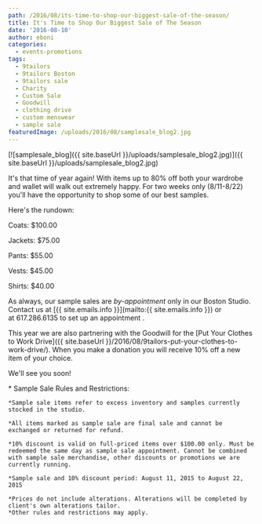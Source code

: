 ```yaml
---
path: /2016/08/its-time-to-shop-our-biggest-sale-of-the-season/
title: It's Time to Shop Our Biggest Sale of The Season
date: '2016-08-10'
author: eboni
categories:
  - events-promotions
tags:
  - 9tailors
  - 9tailors Boston
  - 9tailors sale
  - Charity
  - Custom Sale
  - Goodwill
  - clothing drive
  - custom menswear
  - sample sale
featuredImage: /uploads/2016/08/samplesale_blog2.jpg
---
```

[![samplesale_blog]({{ site.baseUrl }}/uploads/samplesale_blog2.jpg)]({{ site.baseUrl }}/uploads/samplesale_blog2.jpg)

It's that time of year again! With items up to 80% off both your wardrobe and wallet will walk out extremely happy. For two weeks only (8/11-8/22) you'll have the opportunity to shop some of our best samples.

Here's the rundown:

Coats: $100.00

Jackets: $75.00

Pants: $55.00

Vests: $45.00

Shirts: $40.00

As always, our sample sales are _by-appointment_ only in our Boston Studio. Contact us at [{{ site.emails.info }}](mailto:{{ site.emails.info }}) or at 617.286.6135 to set up an appointment .

This year we are also partnering with the Goodwill for the [Put Your Clothes to Work Drive]({{ site.baseUrl }}/2016/08/9tailors-put-your-clothes-to-work-drive/). When you make a donation you will receive 10% off a new item of your choice.

We'll see you soon!

\* Sample Sale Rules and Restrictions:

	*Sample sale items refer to excess inventory and samples currently stocked in the studio.

	*All items marked as sample sale are final sale and cannot be exchanged or returned for refund.

	*10% discount is valid on full-priced items over $100.00 only. Must be redeemed the same day as sample sale appointment. Cannot be combined with sample sale merchandise, other discounts or promotions we are currently running.

	*Sample sale and 10% discount period: August 11, 2015 to August 22, 2015

	*Prices do not include alterations. Alterations will be completed by client's own alterations tailor.
	*Other rules and restrictions may apply.